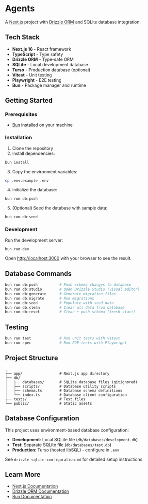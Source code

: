 # Agents

A [Next.js](https://nextjs.org) project with [Drizzle ORM](https://orm.drizzle.team/) and SQLite database integration.

## Tech Stack

- **Next.js 16** - React framework
- **TypeScript** - Type safety
- **Drizzle ORM** - Type-safe ORM
- **SQLite** - Local development database
- **Turso** - Production database (optional)
- **Vitest** - Unit testing
- **Playwright** - E2E testing
- **Bun** - Package manager and runtime

## Getting Started

### Prerequisites

- [Bun](https://bun.sh/) installed on your machine

### Installation

1. Clone the repository
2. Install dependencies:

```bash
bun install
```

3. Copy the environment variables:

```bash
cp .env.example .env
```

4. Initialize the database:

```bash
bun run db:push
```

5. (Optional) Seed the database with sample data:

```bash
bun run db:seed
```

### Development

Run the development server:

```bash
bun run dev
```

Open [http://localhost:3000](http://localhost:3000) with your browser to see the result.

## Database Commands

```bash
bun run db:push          # Push schema changes to database
bun run db:studio        # Open Drizzle Studio (visual editor)
bun run db:generate      # Generate migration files
bun run db:migrate       # Run migrations
bun run db:seed          # Populate with seed data
bun run db:clean         # Clear all data from database
bun run db:reset         # Clean + push schema (fresh start)
```

## Testing

```bash
bun run test             # Run unit tests with Vitest
bun run spec             # Run E2E tests with Playwright
```

## Project Structure

```
.
├── app/                 # Next.js app directory
├── db/
│   ├── databases/       # SQLite database files (gitignored)
│   ├── scripts/         # Database utility scripts
│   ├── schema.ts        # Database schema definitions
│   └── index.ts         # Database client configuration
├── tests/               # Test files
└── public/              # Static assets
```

## Database Configuration

This project uses environment-based database configuration:

- **Development**: Local SQLite file (`db/databases/development.db`)
- **Test**: Separate SQLite file (`db/databases/test.db`)
- **Production**: Turso (hosted libSQL) - configure in `.env`

See `drizzle-sqlite-configuration.md` for detailed setup instructions.

## Learn More

- [Next.js Documentation](https://nextjs.org/docs)
- [Drizzle ORM Documentation](https://orm.drizzle.team/)
- [Bun Documentation](https://bun.sh/docs)
